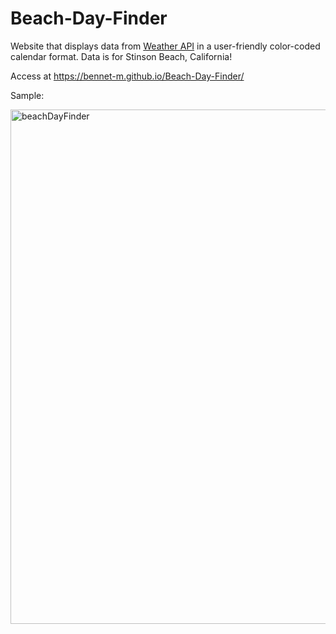 # Beach-Day-Finder
Website that displays data from [Weather API](weatherapi.com) in a user-friendly color-coded calendar format. Data is for Stinson Beach, California!

Access at https://bennet-m.github.io/Beach-Day-Finder/

Sample: 


<img width="823" alt="beachDayFinder" src="https://github.com/bennet-m/Beach-Day-Finder/assets/91397675/e3ea88cd-ae27-4495-b33d-eb9f15cd4130">
